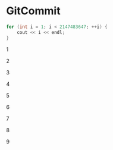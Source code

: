 # GitCommit
```cpp
for (int i = 1; i < 2147483647; ++i) {
    cout << i << endl;
}
```

1

2

3

4

5

6

7

8

9

